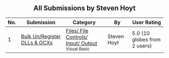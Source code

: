 ﻿<div align="center">

## All Submissions by Steven Hoyt

</div>

No.  | Submission | Category | By   | User Rating
---- | ---------- | -------- | ---- | -----------
1 | [Bulk Un/Register DLLs & OCXs<br />](https://github.com/Planet-Source-Code/steven-hoyt-bulk-un-register-dlls-ocxs__1-27451) | [Files/ File Controls/ Input/ Output<br /><sup>Visual Basic</sup>](../ByCategory/files-file-controls-input-output__1-3.md) | Steven Hoyt | 5.0 (10 globes from 2 users)
